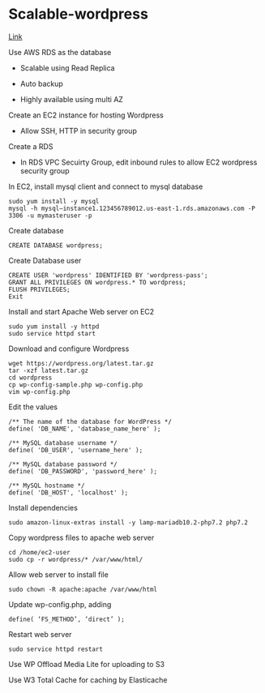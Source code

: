 # Scalable-wordpress

[Link](http://ec2-13-213-39-102.ap-southeast-1.compute.amazonaws.com/)


Use AWS RDS as the database

- Scalable using Read Replica

- Auto backup

- Highly available using multi AZ 

Create an EC2 instance for hosting Wordpress

- Allow SSH, HTTP in security group

Create a RDS

- In RDS VPC Secuirty Group, edit inbound rules to allow EC2 wordpress security group

In EC2, install mysql client and connect to mysql database

```
sudo yum install -y mysql
mysql -h mysql–instance1.123456789012.us-east-1.rds.amazonaws.com -P 3306 -u mymasteruser -p
```

Create database 

```
CREATE DATABASE wordpress;
```

Create Database user

```
CREATE USER 'wordpress' IDENTIFIED BY 'wordpress-pass';
GRANT ALL PRIVILEGES ON wordpress.* TO wordpress;
FLUSH PRIVILEGES;
Exit
```

Install and start Apache Web server on EC2
```
sudo yum install -y httpd
sudo service httpd start

```

Download and configure Wordpress
```
wget https://wordpress.org/latest.tar.gz
tar -xzf latest.tar.gz
cd wordpress
cp wp-config-sample.php wp-config.php
vim wp-config.php
```

Edit the values
```
/** The name of the database for WordPress */
define( 'DB_NAME', 'database_name_here' );

/** MySQL database username */
define( 'DB_USER', 'username_here' );

/** MySQL database password */
define( 'DB_PASSWORD', 'password_here' );

/** MySQL hostname */
define( 'DB_HOST', 'localhost' );
```

Install dependencies

```
sudo amazon-linux-extras install -y lamp-mariadb10.2-php7.2 php7.2
```

Copy wordpress files to apache web server
```
cd /home/ec2-user
sudo cp -r wordpress/* /var/www/html/

```
Allow web server to install file
```
sudo chown -R apache:apache /var/www/html

```
Update wp-config.php, adding
```
define( ‘FS_METHOD’, ‘direct’ );
```

Restart web server
```
sudo service httpd restart
```

Use WP Offload Media Lite for uploading to S3

Use W3 Total Cache for caching by Elasticache
